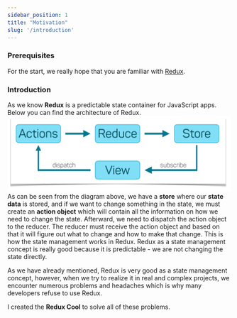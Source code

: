 ```yaml
---
sidebar_position: 1
title: "Motivation"
slug: '/introduction'
---
```



### Prerequisites
For the start, we really hope that you are familiar with [Redux](https://redux.js.org).


### Introduction
As we know **Redux** is a predictable state container for JavaScript apps. Below you can find the architecture of Redux.
![redux architecture diagram](/img/redux-diagram.png)
As can be seen from the diagram above,  we have a **store** where our **state data** is stored, and if we want to change something in the state,  we must create an **action object** which will contain all the information on how we need to change the state. Afterward, we need to dispatch the action object to the reducer. The reducer must receive the action object and based on that it will figure out what to change and how to make that change. This is how the state management works in Redux. Redux as a state management concept is really good because it is predictable - we are not changing the state directly.

As we have already mentioned, Redux is very good as a state management concept, however, when we try to realize it in real and complex projects, we encounter numerous problems and headaches which is why many developers refuse to use Redux.


I created the **Redux Cool** to solve all of these problems.
